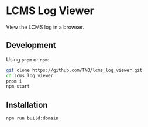 # LCMS Log Viewer

View the LCMS log in a browser.

<!-- ![landing page](img/ss0_landing.png) -->

## Development

Using `pnpm` or `npm`:

```bash
git clone https://github.com/TNO/lcms_log_viewer.git
cd lcms_log_viewer
pnpm i
npm start
```

## Installation

```bash
npm run build:domain
```
